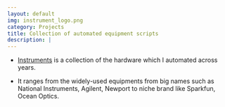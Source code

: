 ```yaml
---
layout: default
img: instrument_logo.png
category: Projects
title: Collection of automated equipment scripts
description: |
---
```

* [Instruments](https://github.com/chuckyin/Instruments) is a collection of the hardware which I automated across years. 

* It ranges from the widely-used equipments from big names such as National Instruments, Agilent, Newport to niche brand like Sparkfun, Ocean Optics. 